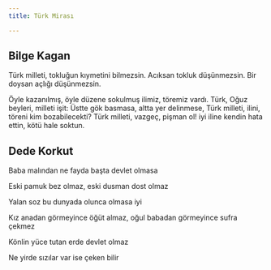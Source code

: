 ```yaml
---
title: Türk Mirası

---
```


## Bilge Kagan 

Türk milleti, tokluğun kıymetini bilmezsin. Acıksan tokluk düşünmezsin. Bir doysan açlığı düşünmezsin.

Öyle kazanılmış, öyle düzene sokulmuş ilimiz, töremiz vardı. Türk, Oğuz beyleri, milleti işit: Üstte gök basmasa, altta yer delinmese, Türk milleti, ilini, töreni kim bozabilecekti? Türk milleti, vazgeç, pişman ol! iyi iline kendin hata ettin, kötü hale soktun.


## Dede Korkut 

Baba malından ne fayda başta devlet olmasa

Eski pamuk bez olmaz, eski dusman dost olmaz

Yalan soz bu dunyada olunca olmasa iyi 

Kız anadan görmeyince öğüt almaz, oğul babadan görmeyince sufra çekmez

Könlin yüce tutan erde devlet olmaz

Ne yirde sızılar var ise çeken bilir
